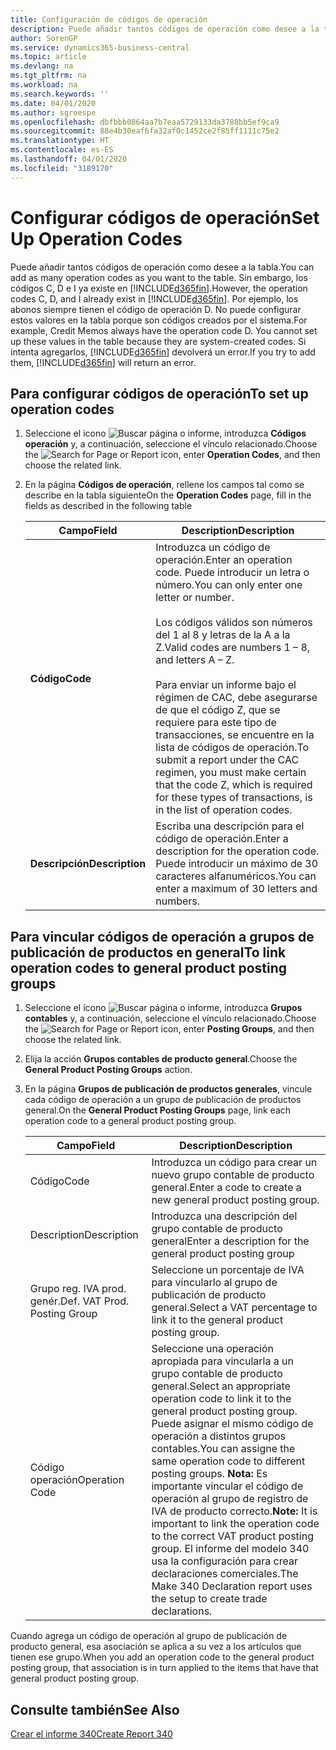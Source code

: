 ```yaml
---
title: Configuración de códigos de operación
description: Puede añadir tantos códigos de operación como desee a la tabla. Sin embargo, los códigos C, D e I ya existe en Business Central.
author: SorenGP
ms.service: dynamics365-business-central
ms.topic: article
ms.devlang: na
ms.tgt_pltfrm: na
ms.workload: na
ms.search.keywords: ''
ms.date: 04/01/2020
ms.author: sgroespe
ms.openlocfilehash: dbfbbb0864aa7b7eaa5729133da3788bb5ef9ca9
ms.sourcegitcommit: 88e4b30eaf6fa32af0c1452ce2f85ff1111c75e2
ms.translationtype: HT
ms.contentlocale: es-ES
ms.lasthandoff: 04/01/2020
ms.locfileid: "3189170"
---
```

# <a name="set-up-operation-codes"></a><span data-ttu-id="c8650-104">Configurar códigos de operación</span><span class="sxs-lookup"><span data-stu-id="c8650-104">Set Up Operation Codes</span></span>
<span data-ttu-id="c8650-105">Puede añadir tantos códigos de operación como desee a la tabla.</span><span class="sxs-lookup"><span data-stu-id="c8650-105">You can add as many operation codes as you want to the table.</span></span> <span data-ttu-id="c8650-106">Sin embargo, los códigos C, D e I ya existe en [!INCLUDE[d365fin](../../includes/d365fin_md.md)].</span><span class="sxs-lookup"><span data-stu-id="c8650-106">However, the operation codes C, D, and I already exist in [!INCLUDE[d365fin](../../includes/d365fin_md.md)].</span></span> <span data-ttu-id="c8650-107">Por ejemplo, los abonos siempre tienen el código de operación D. No puede configurar estos valores en la tabla porque son códigos creados por el sistema.</span><span class="sxs-lookup"><span data-stu-id="c8650-107">For example, Credit Memos always have the operation code D. You cannot set up these values in the table because they are system-created codes.</span></span> <span data-ttu-id="c8650-108">Si intenta agregarlos, [!INCLUDE[d365fin](../../includes/d365fin_md.md)] devolverá un error.</span><span class="sxs-lookup"><span data-stu-id="c8650-108">If you try to add them, [!INCLUDE[d365fin](../../includes/d365fin_md.md)] will return an error.</span></span>  

## <a name="to-set-up-operation-codes"></a><span data-ttu-id="c8650-109">Para configurar códigos de operación</span><span class="sxs-lookup"><span data-stu-id="c8650-109">To set up operation codes</span></span>  

1.  <span data-ttu-id="c8650-110">Seleccione el icono ![Buscar página o informe](../../media/ui-search/search_small.png "Icono Buscar página o informe"), introduzca **Códigos operación** y, a continuación, seleccione el vínculo relacionado.</span><span class="sxs-lookup"><span data-stu-id="c8650-110">Choose the ![Search for Page or Report](../../media/ui-search/search_small.png "Search for Page or Report icon") icon, enter **Operation Codes**, and then choose the related link.</span></span>  
2.  <span data-ttu-id="c8650-111">En la página **Códigos de operación**, rellene los campos tal como se describe en la tabla siguiente</span><span class="sxs-lookup"><span data-stu-id="c8650-111">On the **Operation Codes** page, fill in the fields as described in the following table</span></span>  

    |<span data-ttu-id="c8650-112">Campo</span><span class="sxs-lookup"><span data-stu-id="c8650-112">Field</span></span>|<span data-ttu-id="c8650-113">Description</span><span class="sxs-lookup"><span data-stu-id="c8650-113">Description</span></span>|  
    |---------------------------------|---------------------------------------|  
    |<span data-ttu-id="c8650-114">**Código**</span><span class="sxs-lookup"><span data-stu-id="c8650-114">**Code**</span></span>|<span data-ttu-id="c8650-115">Introduzca un código de operación.</span><span class="sxs-lookup"><span data-stu-id="c8650-115">Enter an operation code.</span></span> <span data-ttu-id="c8650-116">Puede introducir un letra o número.</span><span class="sxs-lookup"><span data-stu-id="c8650-116">You can only enter one letter or number.</span></span><br /><br /> <span data-ttu-id="c8650-117">Los códigos válidos son números del 1 al 8 y letras de la A a la Z.</span><span class="sxs-lookup"><span data-stu-id="c8650-117">Valid codes are numbers 1 – 8, and letters A – Z.</span></span><br /><br /> <span data-ttu-id="c8650-118">Para enviar un informe bajo el régimen de CAC, debe asegurarse de que el código Z, que se requiere para este tipo de transacciones, se encuentre en la lista de códigos de operación.</span><span class="sxs-lookup"><span data-stu-id="c8650-118">To submit a report under the CAC regimen, you must make certain that the code Z, which is required for these types of transactions, is in the list of operation codes.</span></span>|  
    |<span data-ttu-id="c8650-119">**Descripción**</span><span class="sxs-lookup"><span data-stu-id="c8650-119">**Description**</span></span>|<span data-ttu-id="c8650-120">Escriba una descripción para el código de operación.</span><span class="sxs-lookup"><span data-stu-id="c8650-120">Enter a description for the operation code.</span></span> <span data-ttu-id="c8650-121">Puede introducir un máximo de 30 caracteres alfanuméricos.</span><span class="sxs-lookup"><span data-stu-id="c8650-121">You can enter a maximum of 30 letters and numbers.</span></span>|  

## <a name="to-link-operation-codes-to-general-product-posting-groups"></a><span data-ttu-id="c8650-122">Para vincular códigos de operación a grupos de publicación de productos en general</span><span class="sxs-lookup"><span data-stu-id="c8650-122">To link operation codes to general product posting groups</span></span>  

1.  <span data-ttu-id="c8650-123">Seleccione el icono ![Buscar página o informe](../../media/ui-search/search_small.png "Icono Buscar página o informe"), introduzca **Grupos contables** y, a continuación, seleccione el vínculo relacionado.</span><span class="sxs-lookup"><span data-stu-id="c8650-123">Choose the ![Search for Page or Report](../../media/ui-search/search_small.png "Search for Page or Report icon") icon, enter **Posting Groups**, and then choose the related link.</span></span>  
2.  <span data-ttu-id="c8650-124">Elija la acción **Grupos contables de producto general**.</span><span class="sxs-lookup"><span data-stu-id="c8650-124">Choose the **General Product Posting Groups** action.</span></span>  
3.  <span data-ttu-id="c8650-125">En la página **Grupos de publicación de productos generales**, vincule cada código de operación a un grupo de publicación de productos general.</span><span class="sxs-lookup"><span data-stu-id="c8650-125">On the **General Product Posting Groups** page, link each operation code to a general product posting group.</span></span>  

    |<span data-ttu-id="c8650-126">Campo</span><span class="sxs-lookup"><span data-stu-id="c8650-126">Field</span></span>|<span data-ttu-id="c8650-127">Description</span><span class="sxs-lookup"><span data-stu-id="c8650-127">Description</span></span>|  
    |---------------------------------|---------------------------------------|  
    |<span data-ttu-id="c8650-128">Código</span><span class="sxs-lookup"><span data-stu-id="c8650-128">Code</span></span>|<span data-ttu-id="c8650-129">Introduzca un código para crear un nuevo grupo contable de producto general.</span><span class="sxs-lookup"><span data-stu-id="c8650-129">Enter a code to create a new general product posting group.</span></span>|  
    |<span data-ttu-id="c8650-130">Description</span><span class="sxs-lookup"><span data-stu-id="c8650-130">Description</span></span>|<span data-ttu-id="c8650-131">Introduzca una descripción del grupo contable de producto general</span><span class="sxs-lookup"><span data-stu-id="c8650-131">Enter a description for the general product posting group</span></span>|  
    |<span data-ttu-id="c8650-132">Grupo reg. IVA prod. genér.</span><span class="sxs-lookup"><span data-stu-id="c8650-132">Def. VAT Prod. Posting Group</span></span>|<span data-ttu-id="c8650-133">Seleccione un porcentaje de IVA para vincularlo al grupo de publicación de producto general.</span><span class="sxs-lookup"><span data-stu-id="c8650-133">Select a VAT percentage to link it to the general product posting group.</span></span>|  
    |<span data-ttu-id="c8650-134">Código operación</span><span class="sxs-lookup"><span data-stu-id="c8650-134">Operation Code</span></span>|<span data-ttu-id="c8650-135">Seleccione una operación apropiada para vincularla a un grupo contable de producto general.</span><span class="sxs-lookup"><span data-stu-id="c8650-135">Select an appropriate operation code to link it to the general product posting group.</span></span> <span data-ttu-id="c8650-136">Puede asignar el mismo código de operación a distintos grupos contables.</span><span class="sxs-lookup"><span data-stu-id="c8650-136">You can assigne the same operation code to different posting groups.</span></span> <span data-ttu-id="c8650-137">**Nota:** Es importante vincular el código de operación al grupo de registro de IVA de producto correcto.</span><span class="sxs-lookup"><span data-stu-id="c8650-137">**Note:**  It is important to link the operation code to the correct VAT product posting group.</span></span> <span data-ttu-id="c8650-138">El informe del modelo 340 usa la configuración para crear declaraciones comerciales.</span><span class="sxs-lookup"><span data-stu-id="c8650-138">The Make 340 Declaration report uses the setup to create trade declarations.</span></span>|  

<span data-ttu-id="c8650-139">Cuando agrega un código de operación al grupo de publicación de producto general, esa asociación se aplica a su vez a los artículos que tienen ese grupo.</span><span class="sxs-lookup"><span data-stu-id="c8650-139">When you add an operation code to the general product posting group, that association is in turn applied to the items that have that general product posting group.</span></span>  

## <a name="see-also"></a><span data-ttu-id="c8650-140">Consulte también</span><span class="sxs-lookup"><span data-stu-id="c8650-140">See Also</span></span>  
 [<span data-ttu-id="c8650-141">Crear el informe 340</span><span class="sxs-lookup"><span data-stu-id="c8650-141">Create Report 340</span></span>](how-to-create-report-340.md)
